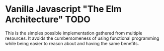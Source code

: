 # Vanilla Javascript "The Elm Architecture" TODO

This is the simples possible implementation gathered from multiple resources. It avoids the cumbersomeness of using functional programming while being easier to reason about and having the same benefits.